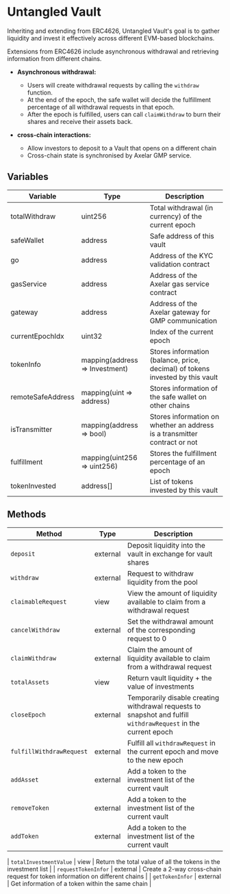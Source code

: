 # Untangled Vault

Inheriting and extending from ERC4626, Untangled Vault's goal is to gather liquidity and invest it effectively across different EVM-based blockchains.

Extensions from ERC4626 include asynchronous withdrawal and retrieving information from different chains.

- **Asynchronous withdrawal:**

  - Users will create withdrawal requests by calling the `withdraw` function.
  - At the end of the epoch, the safe wallet will decide the fulfillment percentage of all withdrawal requests in that epoch. 
  - After the epoch is fulfilled, users can call `claimWithdraw` to burn their shares and receive their assets back.

- **cross-chain interactions:**
  - Allow investors to deposit to a Vault that opens on a different chain
  - Cross-chain state is synchronised by Axelar GMP service.


## Variables

| Variable          | Type                           | Description                                                               |
| ----------------- | ------------------------------ | ------------------------------------------------------------------------- |
| totalWithdraw     | uint256                        | Total withdrawal (in currency) of the current epoch                       |
| safeWallet        | address                        | Safe address of this vault                                                |
| go                | address                        | Address of the KYC validation contract                                    |
| gasService        | address                        | Address of the Axelar gas service contract                                |
| gateway           | address                        | Address of the Axelar gateway for GMP communication                       |
| currentEpochIdx   | uint32                         | Index of the current epoch                                                |
| tokenInfo         | mapping(address => Investment) | Stores information (balance, price, decimal) of tokens invested by this vault |
| remoteSafeAddress | mapping(uint => address)       | Stores information of the safe wallet on other chains                     |
| isTransmitter     | mapping(address => bool)       | Stores information on whether an address is a transmitter contract or not |
| fulfillment       | mapping(uint256 => uint256)    | Stores the fulfillment percentage of an epoch                            |
| tokenInvested     | address[]                      | List of tokens invested by this vault                                     |

## Methods

| Method                   | Type     | Description                                                                                                         |
| ------------------------ | -------- | ------------------------------------------------------------------------------------------------------------------- |
| `deposit`                | external | Deposit liquidity into the vault in exchange for vault shares                                                       |
| `withdraw`               | external | Request to withdraw liquidity from the pool                                                                        |
| `claimableRequest`       | view     | View the amount of liquidity available to claim from a withdrawal request                                           |
| `cancelWithdraw`         | external | Set the withdrawal amount of the corresponding request to 0                                                        |
| `claimWithdraw`          | external | Claim the amount of liquidity available to claim from a withdrawal request                                          |
| `totalAssets`            | view     | Return vault liquidity + the value of investments                                                                  |
| `closeEpoch`             | external | Temporarily disable creating withdrawal requests to snapshot and fulfill `withdrawRequest` in the current epoch     |
| `fulfillWithdrawRequest` | external | Fulfill all `withdrawRequest` in the current epoch and move to the new epoch                                        |
| `addAsset`               | external | Add a token to the investment list of the current vault                                                            |
| `removeToken`               | external | Add a token to the investment list of the current vault                                                            |
| `addToken`               | external | Add a token to the investment list of the current vault                                                            |

| `totalInvestmentValue`   | view     | Return the total value of all the tokens in the investment list                                                    |
| `requestTokenInfor`      | external | Create a 2-way cross-chain request for token information on different chains                                       |
| `getTokenInfor`          | external | Get information of a token within the same chain                                                                  |
